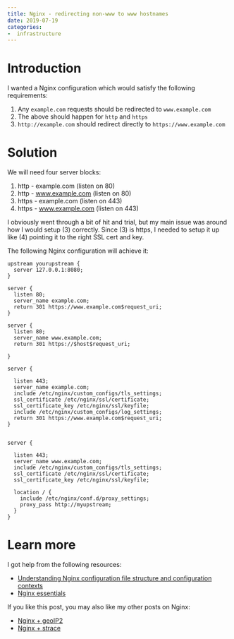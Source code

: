 ```yaml
---
title: Nginx - redirecting non-www to www hostnames
date: 2019-07-19
categories:
-  infrastructure
---
```


# Introduction

I wanted a Nginx configuration which would satisfy the following requirements:

1. Any `example.com` requests should be redirected to `www.example.com`
2. The above should happen for `http` and `https`
3. `http://example.com` should redirect directly to `https://www.example.com`

# Solution

We will need four server blocks:

1. http - example.com (listen on 80)
2. http - www.example.com (listen on 80)
3. https - example.com (listen on 443)
4. https - www.example.com (listen on 443)

I obviously went through a bit of hit and trial, but my main issue was around how I would setup (3) correctly. Since (3) is https,
I needed to setup it up like (4) pointing it to the right SSL cert and key. 

The following Nginx configuration will achieve it:

```
upstream yourupstream {
  server 127.0.0.1:8080;
}

server {
  listen 80;
  server_name example.com;
  return 301 https://www.example.com$request_uri;
}

server {
  listen 80;
  server_name www.example.com;
  return 301 https://$host$request_uri;

}

server {

  listen 443;
  server_name example.com;
  include /etc/nginx/custom_configs/tls_settings;
  ssl_certificate /etc/nginx/ssl/certificate;
  ssl_certificate_key /etc/nginx/ssl/keyfile;
  include /etc/nginx/custom_configs/log_settings;
  return 301 https://www.example.com$request_uri;
}


server {

  listen 443;
  server_name www.example.com;
  include /etc/nginx/custom_configs/tls_settings;
  ssl_certificate /etc/nginx/ssl/certificate;
  ssl_certificate_key /etc/nginx/ssl/keyfile;  

  location / {
    include /etc/nginx/conf.d/proxy_settings;
    proxy_pass http://myupstream;
  }
}

```

# Learn more

I got help from the following resources:

- [Understanding Nginx configuration file structure and configuration contexts](https://www.digitalocean.com/community/tutorials/understanding-the-nginx-configuration-file-structure-and-configuration-contexts)
- [Nginx essentials](https://www.digitalocean.com/community/tutorials/nginx-essentials-installation-and-configuration-troubleshooting)

If you like this post, you may also like my other posts on Nginx:

- [Nginx + geoIP2](./nginx-geoip2-mmdblookup.md)
- [Nginx + strace](./strace-nginx.md)